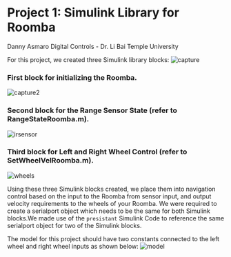 # Project 1: Simulink Library for Roomba

Danny Asmaro 
Digital Controls - Dr. Li Bai 
Temple University



For this project, we created three Simulink library blocks:
![capture](https://user-images.githubusercontent.com/31410235/33971098-c02a1df8-e044-11e7-95e3-d50d142bc554.PNG)

### First block for initializing the Roomba.
![capture2](https://user-images.githubusercontent.com/31410235/33971178-2ab6973c-e045-11e7-8706-8c12045e1d6e.PNG)
### Second block for the Range Sensor State (refer to RangeStateRoomba.m).
![irsensor](https://user-images.githubusercontent.com/31410235/33971181-2cededac-e045-11e7-8f2c-b411aac762fd.PNG)
### Third block for Left and Right Wheel Control (refer to SetWheelVelRoomba.m). 
![wheels](https://user-images.githubusercontent.com/31410235/33971184-2fd3a48a-e045-11e7-81f1-14b9746faad8.PNG)

Using these three Simulink blocks created, we place them into navigation control based on the input to the Roomba from sensor input, and output velocity requirements to the wheels of your Roomba. We were required to create a serialport object which needs to be the same for both Simulink blocks.We made use of the ```presistant``` Simulink Code to reference the same serialport
object for two of the Simulink blocks. 

The model for this project should have two constants connected to the left wheel and right wheel inputs as shown below:
![model](https://user-images.githubusercontent.com/31410235/33971660-a37662f4-e047-11e7-8f3c-27a6feced935.PNG)



